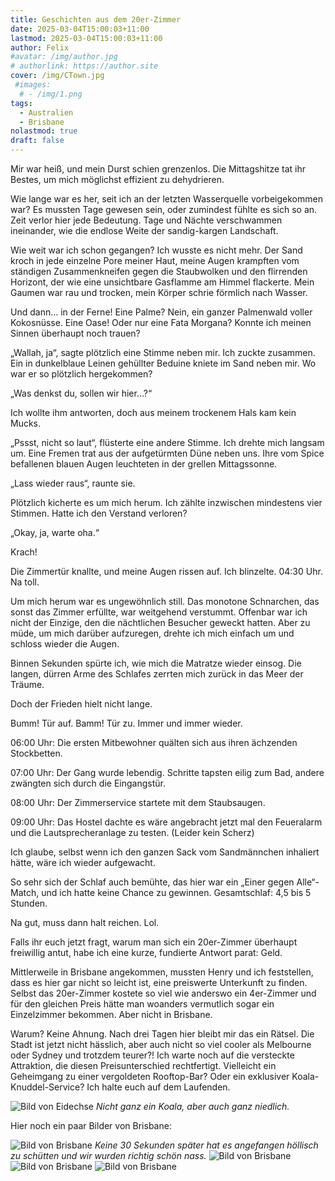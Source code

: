 ```yaml
---
title: Geschichten aus dem 20er-Zimmer
date: 2025-03-04T15:00:03+11:00
lastmod: 2025-03-04T15:00:03+11:00
author: Felix
#avatar: /img/author.jpg
# authorlink: https://author.site
cover: /img/CTown.jpg
 #images:
  # - /img/1.png
tags:
  - Australien
  - Brisbane
nolastmod: true
draft: false
---
```


Mir war heiß, und mein Durst schien grenzenlos. Die Mittagshitze tat ihr Bestes, um mich möglichst effizient zu dehydrieren.

<!--more-->

Wie lange war es her, seit ich an der letzten Wasserquelle vorbeigekommen war? Es mussten Tage gewesen sein, oder zumindest fühlte es sich so an. Zeit verlor hier jede Bedeutung. Tage und Nächte verschwammen ineinander, wie die endlose Weite der sandig-kargen Landschaft.

Wie weit war ich schon gegangen? Ich wusste es nicht mehr. Der Sand kroch in jede einzelne Pore meiner Haut, meine Augen krampften vom ständigen Zusammenkneifen gegen die Staubwolken und den flirrenden Horizont, der wie eine unsichtbare Gasflamme am Himmel flackerte. Mein Gaumen war rau und trocken, mein Körper schrie förmlich nach Wasser.

Und dann... in der Ferne! Eine Palme? Nein, ein ganzer Palmenwald voller Kokosnüsse. Eine Oase! Oder nur eine Fata Morgana? Konnte ich meinen Sinnen überhaupt noch trauen?

„Wallah, ja“, sagte plötzlich eine Stimme neben mir. Ich zuckte zusammen. Ein in dunkelblaue Leinen gehüllter Beduine kniete im Sand neben mir. Wo war er so plötzlich hergekommen?

„Was denkst du, sollen wir hier…?“

Ich wollte ihm antworten, doch aus meinem trockenem Hals kam kein Mucks.

„Pssst, nicht so laut“, flüsterte eine andere Stimme. Ich drehte mich langsam um. Eine Fremen trat aus der aufgetürmten Düne neben uns. Ihre vom Spice befallenen blauen Augen leuchteten in der grellen Mittagssonne.

„Lass wieder raus“, raunte sie.

Plötzlich kicherte es um mich herum. Ich zählte inzwischen mindestens vier Stimmen. Hatte ich den Verstand verloren?

„Okay, ja, warte oha.“

Krach!

Die Zimmertür knallte, und meine Augen rissen auf. Ich blinzelte. 04:30 Uhr. Na toll.

Um mich herum war es ungewöhnlich still. Das monotone Schnarchen, das sonst das Zimmer erfüllte, war weitgehend verstummt. Offenbar war ich nicht der Einzige, den die nächtlichen Besucher geweckt hatten. Aber zu müde, um mich darüber aufzuregen, drehte ich mich einfach um und schloss wieder die Augen.

Binnen Sekunden spürte ich, wie mich die Matratze wieder einsog. Die langen, dürren Arme des Schlafes zerrten mich zurück in das Meer der Träume.

Doch der Frieden hielt nicht lange.

Bumm! Tür auf. Bamm! Tür zu. Immer und immer wieder.

06:00 Uhr: Die ersten Mitbewohner quälten sich aus ihren ächzenden Stockbetten.

07:00 Uhr: Der Gang wurde lebendig. Schritte tapsten eilig zum Bad, andere zwängten sich durch die Eingangstür.

08:00 Uhr: Der Zimmerservice startete mit dem Staubsaugen.

09:00 Uhr: Das Hostel dachte es wäre angebracht jetzt mal den Feueralarm und die Lautsprecheranlage zu testen. (Leider kein Scherz)

Ich glaube, selbst wenn ich den ganzen Sack vom Sandmännchen inhaliert hätte, wäre ich wieder aufgewacht.

So sehr sich der Schlaf auch bemühte, das hier war ein „Einer gegen Alle“-Match, und ich hatte keine Chance zu gewinnen. Gesamtschlaf: 4,5 bis 5 Stunden.

Na gut, muss dann halt reichen. Lol.

Falls ihr euch jetzt fragt, warum man sich ein 20er-Zimmer überhaupt freiwillig antut, habe ich eine kurze, fundierte Antwort parat: Geld.

Mittlerweile in Brisbane angekommen, mussten Henry und ich feststellen, dass es hier gar nicht so leicht ist, eine preiswerte Unterkunft zu finden. Selbst das 20er-Zimmer kostete so viel wie anderswo ein 4er-Zimmer und für den gleichen Preis hätte man woanders vermutlich sogar ein Einzelzimmer bekommen. Aber nicht in Brisbane.

Warum? Keine Ahnung. Nach drei Tagen hier bleibt mir das ein Rätsel. Die Stadt ist jetzt nicht hässlich, aber auch nicht so viel cooler als Melbourne oder Sydney und trotzdem teurer?! Ich warte noch auf die versteckte Attraktion, die diesen Preisunterschied rechtfertigt. Vielleicht ein Geheimgang zu einer vergoldeten Rooftop-Bar? Oder ein exklusiver Koala-Knuddel-Service? Ich halte euch auf dem Laufenden.

![Bild von Eidechse](/img/Lizard.jpg)
_Nicht ganz ein Koala, aber auch ganz niedlich._

Hier noch ein paar Bilder von Brisbane:

![Bild von Brisbane](/img/Brisbane.jpg)
_Keine 30 Sekunden später hat es angefangen höllisch zu schütten und wir wurden richtig schön nass._
![Bild von Brisbane](/img/Hochhaus.jpg)
![Bild von Brisbane](/img/BrisbaneNacht.jpg)
![Bild von Brisbane](/img/BrisbaneNacht2.jpg)